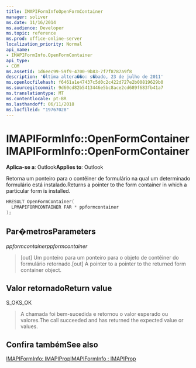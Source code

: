 ```yaml
---
title: IMAPIFormInfoOpenFormContainer
manager: soliver
ms.date: 11/16/2014
ms.audience: Developer
ms.topic: reference
ms.prod: office-online-server
localization_priority: Normal
api_name:
- IMAPIFormInfo.OpenFormContainer
api_type:
- COM
ms.assetid: 1d6eec99-59f9-4700-9b83-7f7f8787a9f8
description: '�ltima altera��o: s�bado, 23 de julho de 2011'
ms.openlocfilehash: f6461a1e47437c5d0c2c422d727e2b00819629b0
ms.sourcegitcommit: 9d60cd82b5413446e5bc8ace2cd689f683fb41a7
ms.translationtype: MT
ms.contentlocale: pt-BR
ms.lasthandoff: 06/11/2018
ms.locfileid: "19767028"
---
```

# <a name="imapiforminfoopenformcontainer"></a><span data-ttu-id="0a8bc-103">IMAPIFormInfo::OpenFormContainer</span><span class="sxs-lookup"><span data-stu-id="0a8bc-103">IMAPIFormInfo::OpenFormContainer</span></span>

  
  
<span data-ttu-id="0a8bc-104">**Aplica-se a**: Outlook</span><span class="sxs-lookup"><span data-stu-id="0a8bc-104">**Applies to**: Outlook</span></span> 
  
<span data-ttu-id="0a8bc-105">Retorna um ponteiro para o contêiner de formulário na qual um determinado formulário está instalado.</span><span class="sxs-lookup"><span data-stu-id="0a8bc-105">Returns a pointer to the form container in which a particular form is installed.</span></span>
  
```cpp
HRESULT OpenFormContainer(
  LPMAPIFORMCONTAINER FAR * ppformcontainer
);
```

## <a name="parameters"></a><span data-ttu-id="0a8bc-106">Par�metros</span><span class="sxs-lookup"><span data-stu-id="0a8bc-106">Parameters</span></span>

 <span data-ttu-id="0a8bc-107">_ppformcontainer_</span><span class="sxs-lookup"><span data-stu-id="0a8bc-107">_ppformcontainer_</span></span>
  
> <span data-ttu-id="0a8bc-108">[out] Um ponteiro para um ponteiro para o objeto de contêiner do formulário retornado.</span><span class="sxs-lookup"><span data-stu-id="0a8bc-108">[out] A pointer to a pointer to the returned form container object.</span></span>
    
## <a name="return-value"></a><span data-ttu-id="0a8bc-109">Valor retornado</span><span class="sxs-lookup"><span data-stu-id="0a8bc-109">Return value</span></span>

<span data-ttu-id="0a8bc-110">S_OK</span><span class="sxs-lookup"><span data-stu-id="0a8bc-110">S_OK</span></span> 
  
> <span data-ttu-id="0a8bc-111">A chamada foi bem-sucedida e retornou o valor esperado ou valores.</span><span class="sxs-lookup"><span data-stu-id="0a8bc-111">The call succeeded and has returned the expected value or values.</span></span>
    
## <a name="see-also"></a><span data-ttu-id="0a8bc-112">Confira também</span><span class="sxs-lookup"><span data-stu-id="0a8bc-112">See also</span></span>



[<span data-ttu-id="0a8bc-113">IMAPIFormInfo: IMAPIProp</span><span class="sxs-lookup"><span data-stu-id="0a8bc-113">IMAPIFormInfo : IMAPIProp</span></span>](imapiforminfoimapiprop.md)

